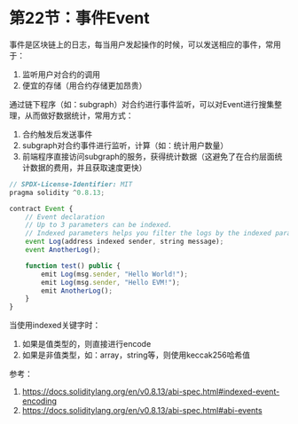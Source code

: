 # 第22节：事件Event

事件是区块链上的日志，每当用户发起操作的时候，可以发送相应的事件，常用于：

1. 监听用户对合约的调用
2. 便宜的存储（用合约存储更加昂贵）

通过链下程序（如：subgraph）对合约进行事件监听，可以对Event进行搜集整理，从而做好数据统计，常用方式：

1. 合约触发后发送事件
2. subgraph对合约事件进行监听，计算（如：统计用户数量）
3. 前端程序直接访问subgraph的服务，获得统计数据（这避免了在合约层面统计数据的费用，并且获取速度更快）

```js
// SPDX-License-Identifier: MIT
pragma solidity ^0.8.13;

contract Event {
    // Event declaration
    // Up to 3 parameters can be indexed.
    // Indexed parameters helps you filter the logs by the indexed parameter
    event Log(address indexed sender, string message);
    event AnotherLog();

    function test() public {
        emit Log(msg.sender, "Hello World!");
        emit Log(msg.sender, "Hello EVM!");
        emit AnotherLog();
    }
}
```

当使用indexed关键字时：

1. 如果是值类型的，则直接进行encode
2. 如果是非值类型，如：array，string等，则使用keccak256哈希值

参考：

1. https://docs.soliditylang.org/en/v0.8.13/abi-spec.html#indexed-event-encoding
2. https://docs.soliditylang.org/en/v0.8.13/abi-spec.html#abi-events
